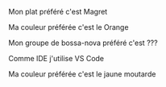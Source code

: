 Mon plat préféré c'est Magret

Ma couleur préférée c'est le Orange

Mon groupe de bossa-nova préféré c'est ???

Comme IDE j'utilise VS Code

Ma couleur préférée c'est le jaune moutarde
